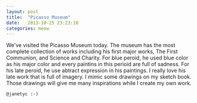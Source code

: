```yaml
---
layout: post
title:  "Picasso Museum"
date:   2013-10-25 23:23:10
categories: meow
---
```


We've visited the Picasso Museum today. The museum has the most complete collection of works including his first major works, The First Communion, and Science and Charity. For blue peroid, he used blue color as his major color and every paintins in this perioid are full of sadness. For his late peroid, he use abtract expression in his paintings. I really love his late work that is full of imagery. I mimic some drawings on my sketch book. Those drawings will give me many inspirations while I create my own work.

`@janetyc :-)`

